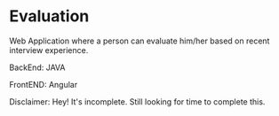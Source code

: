# Evaluation
Web Application where a person can evaluate him/her based on recent interview experience.

BackEnd: JAVA

FrontEND: Angular

Disclaimer: Hey! It's incomplete. Still looking for time to complete this.

